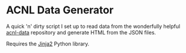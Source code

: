 # ACNL Data Generator

A quick 'n' dirty script I set up to read data from the wonderfully helpful [acnl-data](https://github.com/tjg1/acnl-data) repository and generate HTML from the JSON files.

Requires the [Jinja2](http://jinja.pocoo.org/docs/2.10/) Python library.
